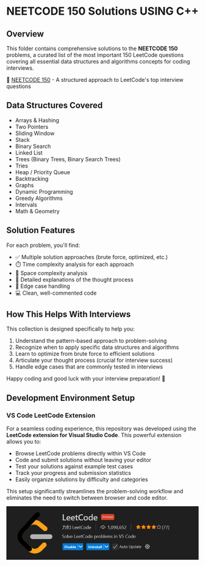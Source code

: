 # NEETCODE 150 Solutions USING C++

## Overview

This folder contains comprehensive solutions to the **NEETCODE 150** problems, a curated list of the most important 150 LeetCode questions covering all essential data structures and algorithms concepts for coding interviews.

🔗 [NEETCODE 150](https://neetcode.io/practice) - A structured approach to LeetCode's top interview questions

## Data Structures Covered

- Arrays & Hashing
- Two Pointers
- Sliding Window
- Stack
- Binary Search
- Linked List
- Trees (Binary Trees, Binary Search Trees)
- Tries
- Heap / Priority Queue
- Backtracking
- Graphs
- Dynamic Programming
- Greedy Algorithms
- Intervals
- Math & Geometry

## Solution Features

For each problem, you'll find:

- ✅ Multiple solution approaches (brute force, optimized, etc.)
- ⏱️ Time complexity analysis for each approach
- 🧠 Space complexity analysis
- 📝 Detailed explanations of the thought process
- 🔄 Edge case handling
- 💻 Clean, well-commented code

## How This Helps With Interviews

This collection is designed specifically to help you:

1. Understand the pattern-based approach to problem-solving
2. Recognize when to apply specific data structures and algorithms
3. Learn to optimize from brute force to efficient solutions
4. Articulate your thought process (crucial for interview success)
5. Handle edge cases that are commonly tested in interviews

Happy coding and good luck with your interview preparation! 🚀


## Development Environment Setup

### VS Code LeetCode Extension

For a seamless coding experience, this repository was developed using the **LeetCode extension for Visual Studio Code**. This powerful extension allows you to:

- Browse LeetCode problems directly within VS Code
- Code and submit solutions without leaving your editor
- Test your solutions against example test cases
- Track your progress and submission statistics
- Easily organize solutions by difficulty and categories

This setup significantly streamlines the problem-solving workflow and eliminates the need to switch between browser and code editor.


![img](./ASSETS/2.png)